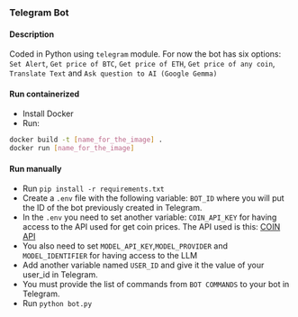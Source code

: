 ### Telegram Bot

#### Description

Coded in Python using `telegram` module. For now the bot has six options: `Set Alert`, `Get price of BTC`, `Get price of ETH`, `Get price of any coin`, `Translate Text` and `Ask question to AI (Google Gemma)`

#### Run containerized

- Install Docker
- Run:

```sh
docker build -t [name_for_the_image] .
docker run [name_for_the_image]
```

#### Run manually

- Run `pip install -r requirements.txt`
- Create a `.env` file with the following variable: `BOT_ID` where you will put the ID of the bot previously created in Telegram.
- In the `.env` you need to set another variable: `COIN_API_KEY` for having access to the API used for get coin prices. The API used is this: [COIN API](https://rest.coinapi.io)
- You also need to set `MODEL_API_KEY`,`MODEL_PROVIDER` and `MODEL_IDENTIFIER` for having access to the LLM
- Add another variable named `USER_ID` and give it the value of your user_id in Telegram.
- You must provide the list of commands from `BOT COMMANDS` to your bot in Telegram.
- Run `python bot.py`
